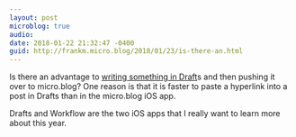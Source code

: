 ```yaml
---
layout: post
microblog: true
audio: 
date: 2018-01-22 21:32:47 -0400
guid: http://frankm.micro.blog/2018/01/23/is-there-an.html
---
```

Is there an advantage to [writing something in Draft](https://agiletortoise.com/drafts/screencasts/)s and then pushing it over to micro.blog? One reason is that it is faster to paste a hyperlink into a post in Drafts than in the micro.blog iOS app. 

Drafts and Workflow are the two iOS apps that I really want to learn more about this year. 
